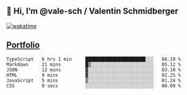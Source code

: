 ## 👋 Hi, I’m @vale-sch / Valentin Schmidberger
[![wakatime](https://wakatime.com/badge/user/7560c813-56c2-4ce8-b378-268c8ee84276.svg)](https://wakatime.com/@7560c813-56c2-4ce8-b378-268c8ee84276)
##  [Portfolio](https://vale-sch.github.io/ValentinSchmidberger/ "Portfolio")
<!--START_SECTION:waka-->

```text
TypeScript   6 hrs 1 min     ██████████████████████░░░   88.19 %
Markdown     21 mins         █▒░░░░░░░░░░░░░░░░░░░░░░░   05.12 %
JSON         12 mins         ▓░░░░░░░░░░░░░░░░░░░░░░░░   03.10 %
HTML         9 mins          ▓░░░░░░░░░░░░░░░░░░░░░░░░   02.25 %
JavaScript   5 mins          ▒░░░░░░░░░░░░░░░░░░░░░░░░   01.24 %
CSS          0 secs          ░░░░░░░░░░░░░░░░░░░░░░░░░   00.09 %
```

<!--END_SECTION:waka-->

